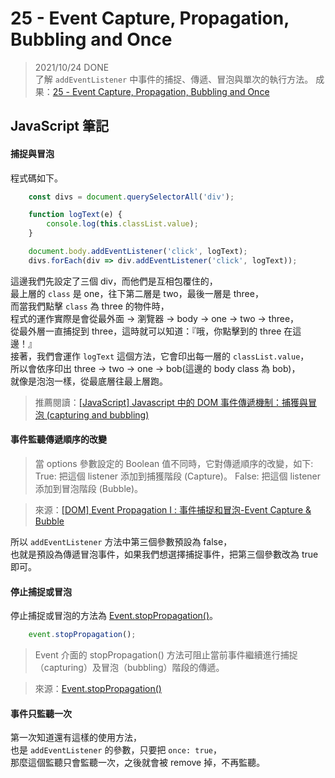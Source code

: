 
# 25 - Event Capture, Propagation, Bubbling and Once
> 2021/10/24 DONE  
了解 `addEventListener` 中事件的捕捉、傳遞、冒泡與單次的執行方法。
成果：[25 - Event Capture, Propagation, Bubbling and Once](https://alice-nor.github.io/JavaScript30/24%20-%20Sticky%20Nav/) 



## JavaScript 筆記 ##

#### 捕捉與冒泡

程式碼如下。  

```JavaScript
    const divs = document.querySelectorAll('div');

    function logText(e) {
        console.log(this.classList.value);
    }

    document.body.addEventListener('click', logText);
    divs.forEach(div => div.addEventListener('click', logText));
```

這邊我們先設定了三個 div，而他們是互相包覆住的，  
最上層的 `class` 是 one，往下第二層是 two，最後一層是 three，  
而當我們點擊 `class` 為 three 的物件時，  
程式的運作實際是會從最外面 -> 瀏覽器 -> body -> one -> two -> three，  
從最外層一直捕捉到 three，這時就可以知道：『哦，你點擊到的 three 在這邊！』  
接著，我們會運作 `logText` 這個方法，它會印出每一層的 `classList.value`，  
所以會依序印出 three -> two -> one -> bob(這邊的 body class 為 bob)，  
就像是泡泡一樣，從最底層往最上層跑。

> 推薦閱讀：[[JavaScript] Javascript 中的 DOM 事件傳遞機制：捕獲與冒泡 (capturing and bubbling)](https://medium.com/itsems-frontend/javascript-event-bubbling-capturing-794cd2d01e61) 

#### 事件監聽傳遞順序的改變

> 當 options 參數設定的 Boolean 值不同時，它對傳遞順序的改變，如下:
True: 把這個 listener 添加到捕獲階段 (Capture)。
False: 把這個 listener 添加到冒泡階段 (Bubble)。

> 來源：[[DOM] Event Propagation I : 事件捕捉和冒泡-Event Capture & Bubble](https://hsien-w-wei.medium.com/dom-event-propagation-i-%E4%BA%8B%E4%BB%B6%E6%8D%95%E6%8D%89%E5%92%8C%E5%86%92%E6%B3%A1-event-capture-bubble-8214bf146b35) 

所以 `addEventListener` 方法中第三個參數預設為 false，  
也就是預設為傳遞冒泡事件，如果我們想選擇捕捉事件，把第三個參數改為 true 即可。

#### 停止捕捉或冒泡

停止捕捉或冒泡的方法為 [Event.stopPropagation()](https://developer.mozilla.org/zh-TW/docs/Web/API/Event/stopPropagation)。

```JavaScript
    event.stopPropagation();
```

> Event 介面的 stopPropagation() 方法可阻止當前事件繼續進行捕捉（capturing）及冒泡（bubbling）階段的傳遞。

> 來源：[Event.stopPropagation()](https://developer.mozilla.org/zh-TW/docs/Web/API/Event/stopPropagation)

#### 事件只監聽一次

第一次知道還有這樣的使用方法，  
也是 `addEventListener` 的參數，只要把 `once: true`，  
那麼這個監聽只會監聽一次，之後就會被 remove 掉，不再監聽。